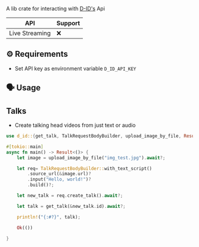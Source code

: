A lib crate for interacting with [D-ID's](https://docs.d-id.com/reference/get-started) Api


| API            | Support |
|----------------|---------|
| Live Streaming | ❌       |

## ⚙️ Requirements

- Set API key as environment variable `D_ID_API_KEY`

## 🗣️ Usage

## Talks

- Create talking head videos from just text or audio

```rust
use d_id::{get_talk, TalkRequestBodyBuilder, upload_image_by_file, Result};

#[tokio::main]
async fn main() -> Result<()> {
    let image = upload_image_by_file("img_test.jpg").await?;

    let req= TalkRequestBodyBuilder::with_text_script()
        .source_url(&image.url)?
        .input("Hello, world!")?
        .build()?;

    let new_talk = req.create_talk().await?;

    let talk = get_talk(&new_talk.id).await?;

    println!("{:#?}", talk);

    Ok(())

}
```

